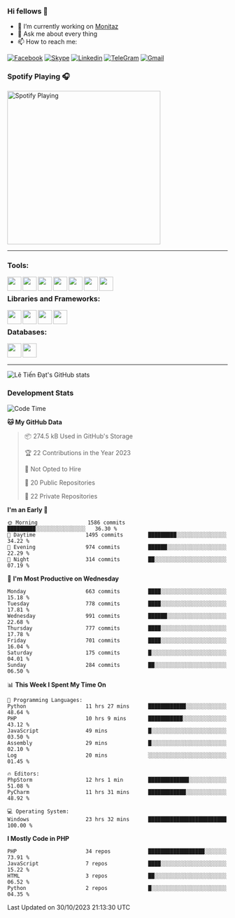 ### Hi fellows 👋
- 🔭 I’m currently working on [Monitaz](https://monitaz.com/)
- 💬 Ask me about every thing
- 📫 How to reach me:

[![Facebook](https://img.shields.io/badge/Facebook-0000FF?logo=facebook&logoColor=white)](https://www.facebook.com/le.dat155)
[![Skype](https://img.shields.io/badge/Skype-blue?logo=skype&logoColor=white)](https://join.skype.com/invite/lr2sd8ZndbWr)
[![Linkedin](https://img.shields.io/badge/LinkedIn-0A66C2?logo=linkedin)](https://www.linkedin.com/in/ti%E1%BA%BFn-%C4%91%E1%BA%A1t-l%C3%AA-ba267a232/)
[![TeleGram](https://img.shields.io/badge/telegram-EF0EFF?logo=telegram)](https://t.me/subibi1505)
[![Gmail](https://img.shields.io/badge/Gmail-green?logo=gmail)](mailto:tiendat15599.dev@gmail.com)

### Spotify Playing 🎧
[<img src="https://tiendat-spotify.vercel.app/api/spotify" alt="Spotify Playing" width="350" />](https://open.spotify.com/user/21wi7t5t4zyugx5mgetrdo7xa)

---

### Tools:
<img align='left' height="32" width="32" src="https://upload.wikimedia.org/wikipedia/commons/thumb/c/c9/PhpStorm_Icon.svg/2048px-PhpStorm_Icon.svg.png">
<img align='left' height="32" width="32" src="https://upload.wikimedia.org/wikipedia/commons/thumb/1/1d/PyCharm_Icon.svg/1200px-PyCharm_Icon.svg.png">
<img align='left' height="32" width="32" src="https://cdn2.iconfinder.com/data/icons/pack1-baco-flurry-icons-style/512/XAMPP.png">
<img align='left' height="32" width="32" src="https://www.docker.com/wp-content/uploads/2022/03/vertical-logo-monochromatic.png">
<img align='left' height="32" width="32" src="https://www.mamp.info/images/icons/mamp-pro.png">
<img align='left' height="32" width="32" src="https://www.puttygen.com/wp-content/uploads/2019/05/Termius.png">
<img align='left' height="32" width="32" src="https://1475031.s21i.faiusr.com/4/1/ABUIABAEGAAg3dWc8AUoq7a8hAIwgAg4gAg.png">
<br>

### Libraries and Frameworks:
<img align='left' height="32" width="32" src="https://i0.wp.com/phocode.com/wp-content/uploads/2019/11/scrapyLogo.png?fit=300%2C300&ssl=1&w=640">
<img align='left' height="32" width="32" src="https://upload.wikimedia.org/wikipedia/commons/thumb/9/9a/Laravel.svg/985px-Laravel.svg.png">
<img align='left' height="32" width="32" src="https://cdn.worldvectorlogo.com/logos/codeigniter.svg">
<img align='left' height="32" width="32" src="https://upload.wikimedia.org/wikipedia/commons/thumb/e/ea/Zend-framework.svg/2560px-Zend-framework.svg.png">
<br>

### Databases:
<img align='left' height="32" width="32" src="https://download.logo.wine/logo/MySQL/MySQL-Logo.wine.png">
<img align='left' height="32" width="32" src="https://seeklogo.com/images/E/elasticsearch-logo-C75C4578EC-seeklogo.com.png">

<br>
<br>

---
![Lê Tiến Đạt's GitHub stats](https://github-readme-stats.vercel.app/api?username=tiendat15599&show_icons=true&count_private=true&theme=tokyonight)
### Development Stats


<!--START_SECTION:waka-->
![Code Time](http://img.shields.io/badge/Code%20Time-669%20hrs%2029%20mins-blue)

**🐱 My GitHub Data** 

> 📦 274.5 kB Used in GitHub's Storage 
 > 
> 🏆 22 Contributions in the Year 2023
 > 
> 🚫 Not Opted to Hire
 > 
> 📜 20 Public Repositories 
 > 
> 🔑 22 Private Repositories 
 > 
**I'm an Early 🐤** 

```text
🌞 Morning                1586 commits        █████████░░░░░░░░░░░░░░░░   36.30 % 
🌆 Daytime                1495 commits        █████████░░░░░░░░░░░░░░░░   34.22 % 
🌃 Evening                974 commits         ██████░░░░░░░░░░░░░░░░░░░   22.29 % 
🌙 Night                  314 commits         ██░░░░░░░░░░░░░░░░░░░░░░░   07.19 % 
```
📅 **I'm Most Productive on Wednesday** 

```text
Monday                   663 commits         ████░░░░░░░░░░░░░░░░░░░░░   15.18 % 
Tuesday                  778 commits         ████░░░░░░░░░░░░░░░░░░░░░   17.81 % 
Wednesday                991 commits         ██████░░░░░░░░░░░░░░░░░░░   22.68 % 
Thursday                 777 commits         ████░░░░░░░░░░░░░░░░░░░░░   17.78 % 
Friday                   701 commits         ████░░░░░░░░░░░░░░░░░░░░░   16.04 % 
Saturday                 175 commits         █░░░░░░░░░░░░░░░░░░░░░░░░   04.01 % 
Sunday                   284 commits         ██░░░░░░░░░░░░░░░░░░░░░░░   06.50 % 
```


📊 **This Week I Spent My Time On** 

```text
💬 Programming Languages: 
Python                   11 hrs 27 mins      ████████████░░░░░░░░░░░░░   48.64 % 
PHP                      10 hrs 9 mins       ███████████░░░░░░░░░░░░░░   43.12 % 
JavaScript               49 mins             █░░░░░░░░░░░░░░░░░░░░░░░░   03.50 % 
Assembly                 29 mins             █░░░░░░░░░░░░░░░░░░░░░░░░   02.10 % 
Log                      20 mins             ░░░░░░░░░░░░░░░░░░░░░░░░░   01.45 % 

🔥 Editors: 
PhpStorm                 12 hrs 1 min        █████████████░░░░░░░░░░░░   51.08 % 
PyCharm                  11 hrs 31 mins      ████████████░░░░░░░░░░░░░   48.92 % 

💻 Operating System: 
Windows                  23 hrs 32 mins      █████████████████████████   100.00 % 
```

**I Mostly Code in PHP** 

```text
PHP                      34 repos            ██████████████████░░░░░░░   73.91 % 
JavaScript               7 repos             ████░░░░░░░░░░░░░░░░░░░░░   15.22 % 
HTML                     3 repos             ██░░░░░░░░░░░░░░░░░░░░░░░   06.52 % 
Python                   2 repos             █░░░░░░░░░░░░░░░░░░░░░░░░   04.35 % 
```




 Last Updated on 30/10/2023 21:13:30 UTC
<!--END_SECTION:waka-->
